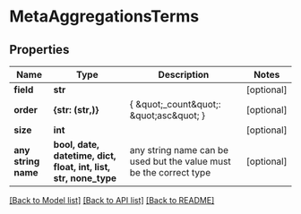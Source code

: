 # MetaAggregationsTerms


## Properties
Name | Type | Description | Notes
------------ | ------------- | ------------- | -------------
**field** | **str** |  | [optional] 
**order** | **{str: (str,)}** | { \&quot;_count\&quot;: \&quot;asc\&quot; } | [optional] 
**size** | **int** |  | [optional] 
**any string name** | **bool, date, datetime, dict, float, int, list, str, none_type** | any string name can be used but the value must be the correct type | [optional]

[[Back to Model list]](../README.md#documentation-for-models) [[Back to API list]](../README.md#documentation-for-api-endpoints) [[Back to README]](../README.md)


